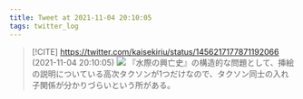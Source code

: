 ```yaml
---
title: Tweet at 2021-11-04 20:10:05
tags: twitter_log
---
```


> [!CITE] https://twitter.com/kaisekiriu/status/1456217177871192066 (2021-11-04 20:10:05)
> ![](https://twitter.com/kaisekiriu/status/1456217177871192066)
> 『水際の興亡史』の構造的な問題として、挿絵の説明についている高次タクソンが1つだけなので、タクソン同士の入れ子関係が分かりづらいという所がある。
